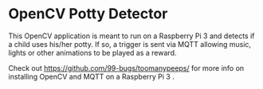 # OpenCV Potty Detector

This OpenCV application is meant to run on a Raspberry Pi 3 and detects
if a child uses his/her potty. If so, a trigger is sent via MQTT allowing
music, lights or other animations to be played as a reward.

Check out https://github.com/99-bugs/toomanypeeps/ for more info on installing
OpenCV and MQTT on a Raspberry Pi 3 .
